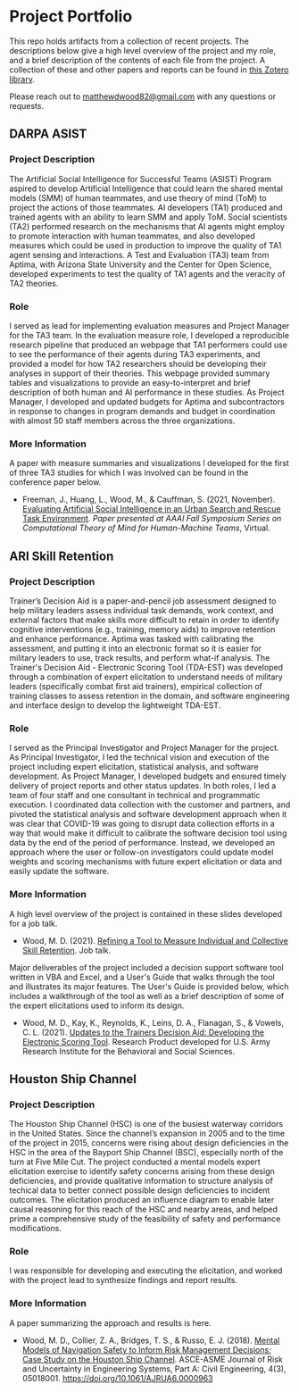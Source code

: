 # Project Portfolio

This repo holds artifacts from a collection of recent projects. The descriptions below give a high level overview of the project and my role, and a brief description of the contents of each file from the project. A collection of these and other papers and reports can be found in [this Zotero library](https://www.zotero.org/groups/2420929/selected_works).

Please reach out to [matthewdwood82@gmail.com](matthewdwood82@gmail.com) with any questions or requests.

## DARPA ASIST
### Project Description
The Artificial Social Intelligence for Successful Teams (ASIST) Program aspired to develop Artificial Intelligence that could learn the shared mental models (SMM) of human teammates, and use theory of mind (ToM) to project the actions of those teammates. AI developers (TA1) produced and trained agents with an ability to learn SMM and apply ToM. Social scientists (TA2) performed research on the mechanisms that AI agents might employ to promote interaction with human teammates, and also developed measures which could be used in production to improve the quality of TA1 agent sensing and interactions. A Test and Evaluation (TA3) team from Aptima, with Arizona State University and the Center for Open Science, developed experiments to test the quality of TA1 agents and the veracity of TA2 theories. 


### Role
I served as lead for implementing evaluation measures and Project Manager for the TA3 team. In the evaluation measure role, I developed a reproducible research pipeline that produced an webpage that TA1 performers could use to see the performance of their agents during TA3 experiments, and provided a model for how TA2 researchers should be developing their analyses in support of their theories. This webpage provided summary tables and visualizations to provide an easy-to-interpret and brief description of both human and AI performance in these studies. As Project Manager, I developed and updated budgets for Aptima and subcontractors in response to changes in program demands and budget in coordination with almost 50 staff members across the three organizations. 


### More Information
A paper with measure summaries and visualizations I developed for the first of three TA3 studies for which I was involved can be found in the conference paper below.
* Freeman, J., Huang, L., Wood, M., & Cauffman, S. (2021, November). [Evaluating Artificial Social Intelligence in an Urban Search and Rescue Task Environment](https://keep.lib.asu.edu/_flysystem/fedora/2021-12/fss-21_paper_58.pdf). _Paper presented at AAAI Fall Symposium Series on Computational Theory of Mind for Human-Machine Teams_, Virtual. 


## ARI Skill Retention
### Project Description
Trainer’s Decision Aid is a paper-and-pencil job assessment designed to help military leaders assess individual task demands, work context, and external factors that make skills more difficult to retain in order to identify cognitive interventions (e.g., training, memory aids) to improve retention and enhance performance. Aptima was tasked with calibrating the assessment, and putting it into an electronic format so it is easier for military leaders to use, track results, and perform what-if analysis. The Trainer's Decision Aid - Electronic Scoring Tool (TDA-EST) was developed through a combination of expert elicitation to understand needs of military leaders (specifically combat first aid trainers), empirical collection of training classes to assess retention in the domain, and software engineering and interface design to develop the lightweight TDA-EST.  

### Role
I served as the Principal Investigator and Project Manager for the project. As Principal Investigator, I led the technical vision and execution of the project including expert elicitation, statistical analysis, and software development. As Project Manager, I developed budgets and ensured timely delivery of project reports and other status updates. In both roles, I led a team of four staff and one consultant in technical and programmatic execution. I coordinated data collection with the customer and partners, and pivoted the statistical analysis and software development approach when it was clear that COVID-19 was going to disrupt data collection efforts in a way that would make it difficult to calibrate the software decision tool using data by the end of the period of performance. Instead, we developed an approach where the user or follow-on investigators could update model weights and scoring mechanisms with future expert elicitation or data and easily update the software. 

### More Information
A high level overview of the project is contained in these slides developed for a job talk.
* Wood, M. D. (2021). [Refining a Tool to Measure Individual and Collective Skill Retention](https://github.com/matthewdwood82/project-portfolio/blob/main/ari_skill_retention/2021.01.08%20TDA%20JOB%20TALK%20MDW.pptx). Job talk. 

Major deliverables of the project included a decision support software tool written in VBA and Excel, and a User's Guide that walks through the tool and illustrates its major features. The User's Guide is provided below, which includes a walkthrough of the tool as well as a brief description of some of the expert elicitations used to inform its design.
* Wood, M. D., Kay, K., Reynolds, K., Leins, D. A., Flanagan, S., & Vowels, C. L. (2021). [Updates to the Trainers Decision Aid: Developing the Electronic Scoring Tool](https://github.com/matthewdwood82/project-portfolio/blob/main/ari_skill_retention/Wood%20et%20al.%20-%20Updates%20to%20the%20Trainer%E2%80%99s%20Decision%20Aid%20Developing%20.pdf). Research Product developed for U.S. Army Research Institute for the Behavioral and Social Sciences. 


## Houston Ship Channel
### Project Description
The Houston Ship Channel (HSC) is one of the busiest waterway corridors in the United States. Since the channel’s expansion in 2005 and to the time of the project in 2015, concerns were rising about design deficiencies in the HSC in the area of the Bayport Ship Channel (BSC), especially north of the turn at Five Mile Cut. The project conducted a mental models expert elicitation exercise to identify safety concerns arising from these design deficiencies, and provide qualitative information to structure analysis of techical data to better connect possible design deficiencies to incident outcomes. The elicitation produced an influence diagram to enable later causal reasoning for this reach of the HSC and nearby areas, and helped prime a comprehensive study of the feasibility of safety and performance modifications.

### Role
I was responsible for developing and executing the elicitation, and worked with the project lead to synthesize findings and report results.

### More Information
A paper summarizing the approach and results is here.
* Wood, M. D., Collier, Z. A., Bridges, T. S., & Russo, E. J. (2018). [Mental Models of Navigation Safety to Inform Risk Management Decisions: Case Study on the Houston Ship Channel](https://github.com/matthewdwood82/project-portfolio/tree/main/houston_ship_channel). ASCE-ASME Journal of Risk and Uncertainty in Engineering Systems, Part A: Civil Engineering, 4(3), 05018001. https://doi.org/10.1061/AJRUA6.0000963

